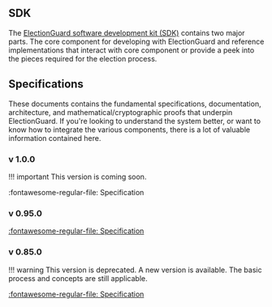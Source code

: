 
## SDK

The [ElectionGuard software development kit (SDK)](Core_Component.md) contains two major parts. The core component for developing with ElectionGuard and reference implementations that interact with core component or provide a peek into the pieces required for the election process. 

## Specifications
These documents contains the fundamental specifications, documentation, architecture, and mathematical/cryptographic proofs that underpin ElectionGuard. If you're looking to understand the system better, or want to know how to integrate the various components, there is a lot of valuable information contained here.

### v 1.0.0

!!! important 
    This version is coming soon.

:fontawesome-regular-file: Specification

### v 0.95.0

[:fontawesome-regular-file: Specification](https://github.com/microsoft/electionguard/releases/tag/v0.95.0)

### v 0.85.0

!!! warning 
    This version is deprecated. A new version is available. The basic process and concepts are still applicable.

[:fontawesome-regular-file: Specification](https://github.com/microsoft/electionguard/releases/tag/v0.85.0)